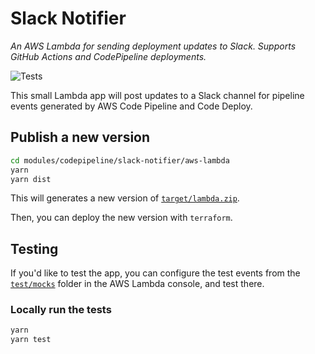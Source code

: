 # Slack Notifier

_An AWS Lambda for sending deployment updates to Slack._
_Supports GitHub Actions and CodePipeline deployments._

![Tests](https://github.com/agendrix/slack-notifier/workflows/Tests/badge.svg?branch=main)

This small Lambda app will post updates to a Slack channel for pipeline events generated by AWS Code Pipeline and Code Deploy.

## Publish a new version

```bash
cd modules/codepipeline/slack-notifier/aws-lambda
yarn
yarn dist
```

This will generates a new version of [`target/lambda.zip`](target/lambda.zip).

Then, you can deploy the new version with `terraform`.

## Testing

If you'd like to test the app, you can configure the test events from the [`test/mocks`](test/mocks) folder in the AWS Lambda console, and test there.

### Locally run the tests

```bash
yarn
yarn test
```
